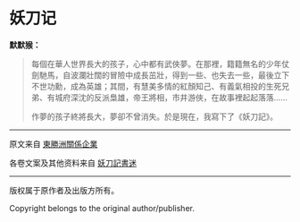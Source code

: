 # 妖刀记

**默默猴：**

>每個在華人世界長大的孩子，心中都有武俠夢。在那裡，籍籍無名的少年仗劍馳馬，自波瀾壯闊的冒險中成長茁壯，得到一些、也失去一些，最後立下不世功勳，成為英雄；其間，有慧美多情的紅顏知己、有義氣相投的生死兄弟、有城府深沈的反派梟雄，帝王將相，市井游俠，在故事裡起起落落……
>
>作夢的孩子終將長大，夢卻不曾消失。於是現在，我寫下了《妖刀記》。

----

原文来自 [東勝洲關係企業](http://www.momoho45.com)

各卷文案及其他资料来自 [妖刀記書迷](https://sites.google.com/site/yaodaojifan)

----


版权属于原作者及出版方所有。

Copyright belongs to the original author/publisher.

